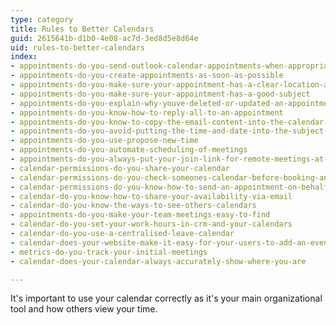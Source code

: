 ```yaml
---
type: category
title: Rules to Better Calendars
guid: 2615641b-d1b0-4e08-ac7d-3ed8d5e8d64e
uid: rules-to-better-calendars
index:
- appointments-do-you-send-outlook-calendar-appointments-when-appropriate
- appointments-do-you-create-appointments-as-soon-as-possible
- appointments-do-you-make-sure-your-appointment-has-a-clear-location-address
- appointments-do-you-make-sure-your-appointment-has-a-good-subject
- appointments-do-you-explain-why-youve-deleted-or-updated-an-appointment
- appointments-do-you-know-how-to-reply-all-to-an-appointment
- appointments-do-you-know-to-copy-the-email-content-into-the-calendar-appointment
- appointments-do-you-avoid-putting-the-time-and-date-into-the-subject-or-body-of-a-meeting
- appointments-do-you-use-propose-new-time
- appointments-do-you-automate-scheduling-of-meetings
- appointments-do-you-always-put-your-join-link-for-remote-meetings-at-the-top-of-the-body
- calendar-permissions-do-you-share-your-calendar
- calendar-permissions-do-you-check-someones-calendar-before-booking-an-appointment
- calendar-permissions-do-you-know-how-to-send-an-appointment-on-behalf-of-someone-else
- calendar-do-you-know-how-to-share-your-availability-via-email
- calendar-do-you-know-the-ways-to-see-others-calendars
- appointments-do-you-make-your-team-meetings-easy-to-find
- calendar-do-you-set-your-work-hours-in-crm-and-your-calendars
- calendar-do-you-use-a-centralised-leave-calendar
- calendar-does-your-website-make-it-easy-for-your-users-to-add-an-event-to-their-calendar
- metrics-do-you-track-your-initial-meetings
- calendar-does-your-calendar-always-accurately-show-where-you-are

---
```

<p>​It's important to use your calendar correctly as it's your main organizational​ tool and how others view your time.</p>


